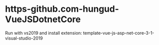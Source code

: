 # https-github.com-hungud-VueJSDotnetCore

Run with vs2019 and install extension: template-vue-js-asp-net-core-3-1-visual-studio-2019 
